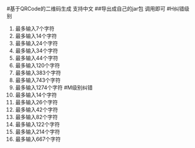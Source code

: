 #基于QRCode的二维码生成  支持中文
##导出成自己的jar包 调用即可
#H纠错级别
1. 最多输入7个字符
2. 最多输入14个字符
3. 最多输入24个字符
4. 最多输入34个字符
5. 最多输入44个字符
10. 最多输入120个字符
20. 最多输入383个字符
30. 最多输入743个字符
40. 最多输入1274个字符
#M级别纠错
1. 最多输入14个字符
2. 最多输入26个字符
3. 最多输入42个字符
5. 最多输入82个字符
7. 最多输入122个字符
10. 最多输入214个字符
20. 最多输入667个字符
